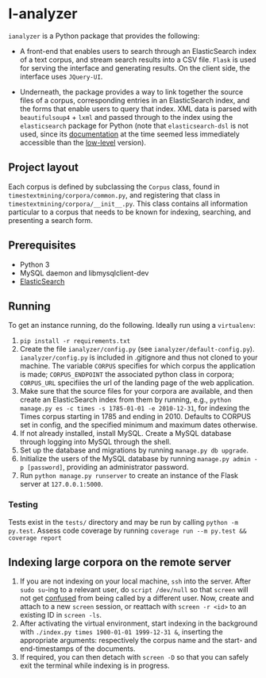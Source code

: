 I-analyzer
===============================================================================


`ianalyzer` is a Python package that provides the following:

- A front-end that enables users to search through an ElasticSearch index of a text corpus, and stream search results into a CSV file. `Flask` is used for serving the interface and generating results. On the client side, the interface uses `JQuery-UI`.

- Underneath, the package provides a way to link together the source files of a corpus, corresponding entries in an ElasticSearch index, and the forms that enable users to query that index. XML data is parsed with `beautifulsoup4` + `lxml` and passed through to the index using the `elasticsearch` package for Python (note that `elasticsearch-dsl` is not used, since its [documentation](https://elasticsearch-dsl.readthedocs.io/en/latest) at the time seemed less immediately accessible than the [low-level](https://www.elastic.co/guide/en/elasticsearch/reference/current/index.html) version).



Project layout
-------------------------------------------------------------------------------

Each corpus is defined by subclassing the `Corpus` class, found in `timestextmining/corpora/common.py`, and registering that class in `timestextmining/corpora/__init__.py`. This class contains all information particular to a corpus that needs to be known for indexing, searching, and presenting a search form.

Prerequisites
-------------------------------------------------------------------------------

* Python 3
* MySQL daemon and libmysqlclient-dev
* [ElasticSearch](https://www.elastic.co/)

Running
-------------------------------------------------------------------------------

To get an instance running, do the following. Ideally run using a `virtualenv`:

1. `pip install -r requirements.txt`
2. Create the file `ianalyzer/config.py` (see `ianalyzer/default-config.py`). `ianalyzer/config.py` is included in .gitignore and thus not cloned to your machine. The variable `CORPUS` specifies for which corpus the application is made; `CORPUS_ENDPOINT` the associated python class in corpora; `CORPUS_URL` specifiies the url of the landing page of the web application.
3. Make sure that the source files for your corpora are available, and then create an ElasticSearch index from them by running, e.g., `python manage.py es -c times -s 1785-01-01 -e 2010-12-31`, for indexing the Times corpus starting in 1785 and ending in 2010. Defaults to CORPUS set in config, and the specified minimum and maximum dates otherwise.
4. If not already installed, install MySQL. Create a MySQL database through logging into MySQL through the shell.
5. Set up the database and migrations by running `manage.py db upgrade`.
6. Initialize the users of the MySQL database by running `manage.py admin -p [password]`, providing an administrator password.
7. Run `python manage.py runserver` to create an instance of the Flask server at `127.0.0.1:5000`.

### Testing

Tests exist in the `tests/` directory and may be run by calling `python -m py.test`. Assess code coverage by running `coverage run --m py.test && coverage report`



Indexing large corpora on the remote server
-------------------------------------------------------------------------------

1. If you are not indexing on your local machine, `ssh` into the server. After `sudo su`-ing to a relevant user, do `script /dev/null` so that `screen` will not get [confused](http://serverfault.com/q/116775) from being called by a different user. Now, create and attach to a new `screen` session, or reattach with `screen -r <id>` to an existing ID in `screen -ls`.
2. After activating the virtual environment, start indexing in the background with `./index.py times 1900-01-01 1999-12-31 &`, inserting the appropriate arguments: respectively the corpus name and the start- and end-timestamps of the documents.
3. If required, you can then detach with `screen -D` so that you can safely exit the terminal while indexing is in progress.
